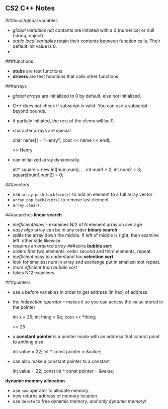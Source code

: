 CS2 C++ Notes
-------------

###local/global variables
- *global variables* not contants are initiated with a 0 (numerics) or null (string, object)
- *static local variables* retain their contents between function calls. Their default init value is 0.
- 

###functions
- **stubs** are test functions
- **drivers** are test functions that calls other functions

###arrays
- *global arrays* are initialized to 0 by default, else not initialized.
- C++ does not check if subscript is valid. You can use a subscript beyond bounds.
- if partialy initiated, the rest of the elems will be 0.
- character arrays are special

    char name[] = "Henry";
    cout << name << endl;

    \>> Henry

- can initialized array dynamically.

    int* square = new int[num,num];
    ...
    int num1 = 2, int num2 = 3;
    square[num1,num2] = 0;

###vectors
- use `array.push_back(<int>)` to add an element to a full array vector
- `array.pop_back(<int>)` to remove last element
- `array.clear()`

###searches
**linear search**
- *inefficient/slow* - examines N/2 of N element array on average
- *easy algo* array can be in any order
**binary search**
- splits the array down the middle. If left of middle is right, then examine left. other side likewise.
- requires an *ordered array*
###sorts
**bubble sort**
- orders first two elements, order second and third elements, repeat.
- *inefficient* easy to understand too
**selection sort**
- look for smallest num in array and exchange put in smallest slot repeat.
- *more efficient than bubble sort*
- takes N^2 examines.

###pointers
- use `&` before variables in order to get address (in hex) of address
- the *indirection operator* `*` makes it so you can access the value stored in the pointer
    
    int x = 25;
    int thing = &x;
    cout << *thing;

    \>> 25

- a **constant pointer** is a pointer made with an address that cannot point to anthing else

    int value = 22;
    int * const pointer = &value;

- can also make a constant pointer to a constant

    int value = 22;
    const int * const pointer = &value;

**dynamic memory allocation**
- use `new` operator to allocate memory.
- new returns address of memory location.
- use `delete` to free dynamic memory. *and only dynamic memory!*